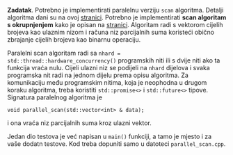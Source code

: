 **Zadatak**. Potrebno je implementirati paralelnu verziju `scan` algoritma. Detalji algoritma dani su na ovoj 
[stranici](https://web.math.pmf.unizg.hr/nastava/ppr/html/zad-scan-th.html). Potrebno je implementirati **scan algoritam s okrupnjenjem** kako je opisan na [stranici](https://web.math.pmf.unizg.hr/nastava/ppr/html/zad-scan-th.html). Algoritam radi s vektorom cijelih brojeva kao ulaznim nizom i računa niz parcijalnih suma koristeći obično zbrajanje cijelih brojeva kao binarnu operaciju. 

Paralelni scan algoritam radi sa  `nhard = std::thread::hardware_concurrency()` programskih niti ili s dvije niti ako ta funkcija vraća nulu. Cijeli ulazni niz se podijeli na `nhard` dijelova i svaka programska nit radi na jednom dijelu prema opisu algoritma. Za komunikaciju među programskim nitima, koja je neophodna u drugom koraku algoritma, treba koristiti `std::promise<>` i `std::future<>` tipove. Signatura paralelnog algoritma je 


`void parallel_scan(std::vector<int> & data);`

i ona vraća niz parcijalnih suma kroz ulazni vektor. 

Jedan dio testova je već napisan u `main()` funkciji, a tamo je mjesto i za vaše dodatn testove. Kod treba dopuniti samo u datoteci `parallel_scan.cpp`. 
